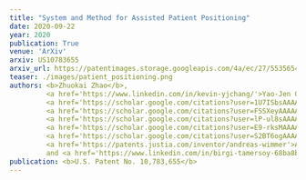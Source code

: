 ```yaml
---
title: "System and Method for Assisted Patient Positioning"
date: 2020-09-22
year: 2020
publication: True
venue: 'ArXiv'
arxiv: US10783655
arxiv_url: https://patentimages.storage.googleapis.com/4a/ec/27/5535654c9e1208/US10783655.pdf
teaser: ./images/patient_positioning.png
authors: <b>Zhuokai Zhao</b>,
         <a href='https://www.linkedin.com/in/kevin-yjchang/'>Yao-Jen Chang</a>,
         <a href='https://scholar.google.com/citations?user=1U7ISbsAAAAJ'>Ruhan Sa</a>,
         <a href='https://scholar.google.com/citations?user=FSSXeyAAAAAJ'>Kai Ma</a>,
         <a href='https://scholar.google.com/citations?user=lP-ul8sAAAAJ'>Jiangping Wang</a>,
         <a href='https://scholar.google.com/citations?user=E9-rksMAAAAJ'>Vivek Kumar Singh</a>,
         <a href='https://scholar.google.com/citations?user=S2BT6ogAAAAJ'>Terrence Chen</a>,
         <a href='https://patents.justia.com/inventor/andreas-wimmer'>Andreas Wimmer</a>,
         and <a href='https://www.linkedin.com/in/birgi-tamersoy-68ba8b9/?originalSubdomain=de'>Birgi Tamersoy</a>
publication: <b>U.S. Patent No. 10,783,655</b>
---
```

